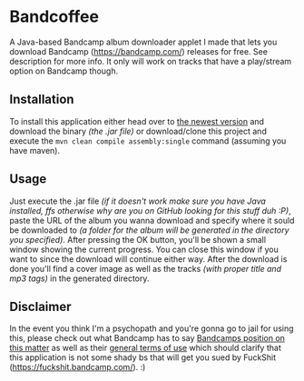 # Bandcoffee
A Java-based Bandcamp album downloader applet I made that lets you download Bandcamp (https://bandcamp.com/) releases for free. See description for more info. It only will work on tracks that have a play/stream option on Bandcamp though.

## Installation
To install this application either head over to [the newest version](https://github.com/beawy/Bandcoffee/releases/latest) and download the binary *(the .jar file)* or download/clone this project and execute the ``mvn clean compile assembly:single`` command (assuming you have maven).

## Usage
Just execute the .jar file *(if it doesn't work make sure you have Java installed, ffs otherwise why are you on GitHub looking for this stuff duh :P)*, paste the URL of the album you wanna download and specify where it sould be downloaded to *(a folder for the album will be generated in the directory you specified)*.
After pressing the OK button, you'll be shown a small window showing the current progress.
You can close this window if you want to since the download will continue either way.
After the download is done you'll find a cover image as well as the tracks *(with proper title and mp3 tags)* in the generated directory.

## Disclaimer
In the event you think I'm a psychopath and you're gonna go to jail for using this, please check out what Bandcamp has to say [Bandcamps position on this matter](https://bandcamp.com/help/audio_basics#steal) as well as their [general terms of use](https://bandcamp.com/terms_of_use) which should clarify that this application is not some shady bs that will get you sued by FuckShit (https://fuckshit.bandcamp.com/). :)
